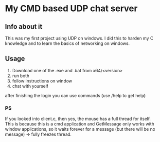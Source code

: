 # My CMD based UDP chat server

## Info about it
This was my first project using UDP on windows. I did this to harden my C knowledge and to learn the basics of networking on windows.

## Usage
1. Download one of the .exe and .bat from x64/\<version>
2. run both
3. follow instructions on window
4. chat with yourself

after finishing the login you can use commands (use /help to get help)



### PS
If you looked into client.c, then yes, the mouse has a full thread for itself. This is because this is a cmd application and GetMessage only works with window applications, so it waits forever for a message (but there will be no message) -> fully freezes thread.